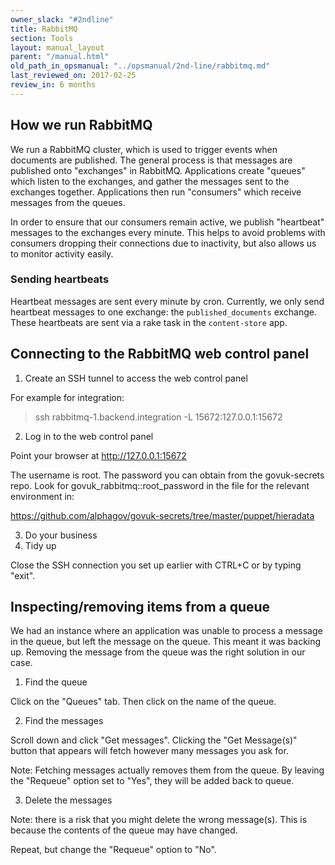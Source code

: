 ```yaml
---
owner_slack: "#2ndline"
title: RabbitMQ
section: Tools
layout: manual_layout
parent: "/manual.html"
old_path_in_opsmanual: "../opsmanual/2nd-line/rabbitmq.md"
last_reviewed_on: 2017-02-25
review_in: 6 months
---
```


## How we run RabbitMQ

We run a RabbitMQ cluster, which is used to trigger events when
documents are published. The general process is that messages are
published onto "exchanges" in RabbitMQ. Applications create "queues"
which listen to the exchanges, and gather the messages sent to the
exchanges together. Applications then run "consumers" which receive
messages from the queues.

In order to ensure that our consumers remain active, we publish
"heartbeat" messages to the exchanges every minute. This helps to avoid
problems with consumers dropping their connections due to inactivity,
but also allows us to monitor activity easily.

### Sending heartbeats

Heartbeat messages are sent every minute by cron. Currently, we only
send heartbeat messages to one exchange: the `published_documents`
exchange. These heartbeats are sent via a rake task in the
`content-store` app.
## Connecting to the RabbitMQ web control panel

1.  Create an SSH tunnel to access the web control panel

For example for integration:

> ssh rabbitmq-1.backend.integration -L 15672:127.0.0.1:15672

2.  Log in to the web control panel

Point your browser at <http://127.0.0.1:15672>

The username is root. The password you can obtain from the govuk-secrets
repo. Look for govuk\_rabbitmq::root\_password in the file for the
relevant environment in:

<https://github.com/alphagov/govuk-secrets/tree/master/puppet/hieradata>

3.  Do your business
4.  Tidy up

Close the SSH connection you set up earlier with CTRL+C or by typing
"exit".

## Inspecting/removing items from a queue

We had an instance where an application was unable to process a message
in the queue, but left the message on the queue. This meant it was
backing up. Removing the message from the queue was the right solution
in our case.

1.  Find the queue

Click on the "Queues" tab. Then click on the name of the queue.

2.  Find the messages

Scroll down and click "Get messages". Clicking the "Get Message(s)"
button that appears will fetch however many messages you ask for.

Note: Fetching messages actually removes them from the queue. By leaving
the "Requeue" option set to "Yes", they will be added back to queue.

3.  Delete the messages

Note: there is a risk that you might delete the wrong message(s). This
is because the contents of the queue may have changed.

Repeat, but change the "Requeue" option to "No".
